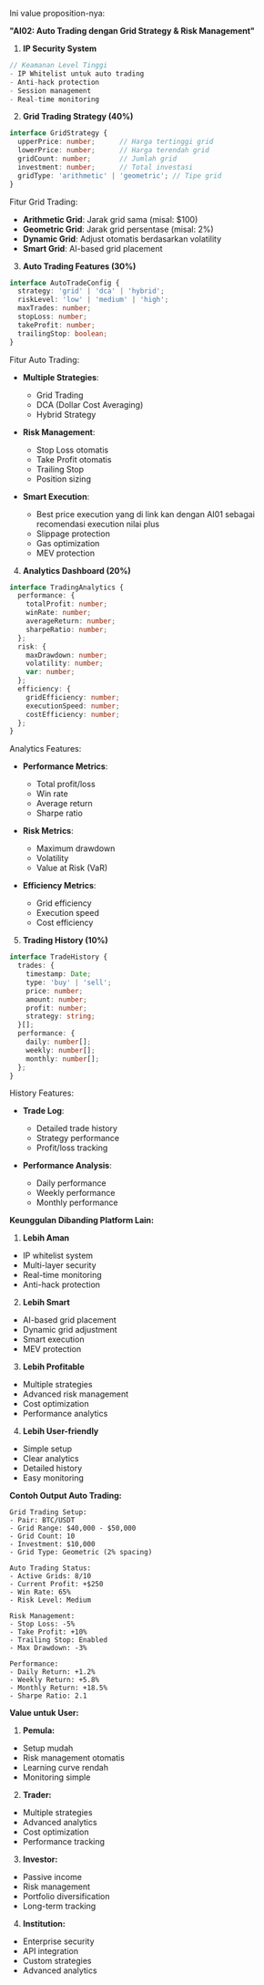 
Ini value proposition-nya:

**"AI02: Auto Trading dengan Grid Strategy & Risk Management"**

1. **IP Security System**
```typescript
// Keamanan Level Tinggi
- IP Whitelist untuk auto trading
- Anti-hack protection
- Session management
- Real-time monitoring
```

2. **Grid Trading Strategy (40%)**
```typescript
interface GridStrategy {
  upperPrice: number;      // Harga tertinggi grid
  lowerPrice: number;      // Harga terendah grid
  gridCount: number;       // Jumlah grid
  investment: number;      // Total investasi
  gridType: 'arithmetic' | 'geometric'; // Tipe grid
}
```

Fitur Grid Trading:
- **Arithmetic Grid**: Jarak grid sama (misal: $100)
- **Geometric Grid**: Jarak grid persentase (misal: 2%)
- **Dynamic Grid**: Adjust otomatis berdasarkan volatility
- **Smart Grid**: AI-based grid placement

3. **Auto Trading Features (30%)**
```typescript
interface AutoTradeConfig {
  strategy: 'grid' | 'dca' | 'hybrid';
  riskLevel: 'low' | 'medium' | 'high';
  maxTrades: number;
  stopLoss: number;
  takeProfit: number;
  trailingStop: boolean;
}
```

Fitur Auto Trading:
- **Multiple Strategies**:
  - Grid Trading
  - DCA (Dollar Cost Averaging)
  - Hybrid Strategy

- **Risk Management**:
  - Stop Loss otomatis
  - Take Profit otomatis
  - Trailing Stop
  - Position sizing

- **Smart Execution**:
  - Best price execution yang di link kan dengan AI01 sebagai recomendasi execution nilai plus
  - Slippage protection
  - Gas optimization
  - MEV protection

4. **Analytics Dashboard (20%)**
```typescript
interface TradingAnalytics {
  performance: {
    totalProfit: number;
    winRate: number;
    averageReturn: number;
    sharpeRatio: number;
  };
  risk: {
    maxDrawdown: number;
    volatility: number;
    var: number;
  };
  efficiency: {
    gridEfficiency: number;
    executionSpeed: number;
    costEfficiency: number;
  };
}
```

Analytics Features:
- **Performance Metrics**:
  - Total profit/loss
  - Win rate
  - Average return
  - Sharpe ratio

- **Risk Metrics**:
  - Maximum drawdown
  - Volatility
  - Value at Risk (VaR)

- **Efficiency Metrics**:
  - Grid efficiency
  - Execution speed
  - Cost efficiency

5. **Trading History (10%)**
```typescript
interface TradeHistory {
  trades: {
    timestamp: Date;
    type: 'buy' | 'sell';
    price: number;
    amount: number;
    profit: number;
    strategy: string;
  }[];
  performance: {
    daily: number[];
    weekly: number[];
    monthly: number[];
  };
}
```

History Features:
- **Trade Log**:
  - Detailed trade history
  - Strategy performance
  - Profit/loss tracking

- **Performance Analysis**:
  - Daily performance
  - Weekly performance
  - Monthly performance

**Keunggulan Dibanding Platform Lain:**

1. **Lebih Aman**
- IP whitelist system
- Multi-layer security
- Real-time monitoring
- Anti-hack protection

2. **Lebih Smart**
- AI-based grid placement
- Dynamic grid adjustment
- Smart execution
- MEV protection

3. **Lebih Profitable**
- Multiple strategies
- Advanced risk management
- Cost optimization
- Performance analytics

4. **Lebih User-friendly**
- Simple setup
- Clear analytics
- Detailed history
- Easy monitoring

**Contoh Output Auto Trading:**
```
Grid Trading Setup:
- Pair: BTC/USDT
- Grid Range: $40,000 - $50,000
- Grid Count: 10
- Investment: $10,000
- Grid Type: Geometric (2% spacing)

Auto Trading Status:
- Active Grids: 8/10
- Current Profit: +$250
- Win Rate: 65%
- Risk Level: Medium

Risk Management:
- Stop Loss: -5%
- Take Profit: +10%
- Trailing Stop: Enabled
- Max Drawdown: -3%

Performance:
- Daily Return: +1.2%
- Weekly Return: +5.8%
- Monthly Return: +18.5%
- Sharpe Ratio: 2.1
```

**Value untuk User:**

1. **Pemula:**
- Setup mudah
- Risk management otomatis
- Learning curve rendah
- Monitoring simple

2. **Trader:**
- Multiple strategies
- Advanced analytics
- Cost optimization
- Performance tracking

3. **Investor:**
- Passive income
- Risk management
- Portfolio diversification
- Long-term tracking

4. **Institution:**
- Enterprise security
- API integration
- Custom strategies
- Advanced analytics

